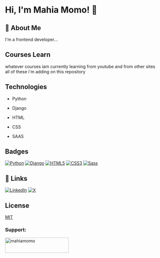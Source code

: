 
# Hi, I'm  Mahia Momo! 👋


## 🚀 About Me
I'm a frontend developer...


## Courses Learn

whatever courses iam currently learning from youtube and from other sites all of these i'm adding on this repository




## Technologies

- Python

- Django

- HTML

- CSS

- SAAS


## Badges

[![Python](https://img.shields.io/badge/Python-3.9-blue.svg)](https://www.python.org/)
[![Django](https://img.shields.io/badge/Django-3.2-blue.svg)](https://www.djangoproject.com/)
[![HTML5](https://img.shields.io/badge/HTML5-red.svg)](https://developer.mozilla.org/en-US/docs/Web/HTML)
[![CSS3](https://img.shields.io/badge/CSS3-blue.svg)](https://developer.mozilla.org/en-US/docs/Web/CSS)
[![Sass](https://img.shields.io/badge/Sass-1.32-pink.svg)](https://sass-lang.com/)

## 🔗 Links
[![LinkedIn](https://img.shields.io/badge/LinkedIn-0A66C2?style=for-the-badge&logo=linkedin&logoColor=white)](https://www.linkedin.com/in/mahiamomo12/)
[![X](https://img.shields.io/badge/X-1DA1F2?style=for-the-badge&logo=twitter&logoColor=white)](https://x.com/mahiamomo?mx=2)

## License

[MIT](https://choosealicense.com/licenses/mit/)

<h3 align="left">Support:</h3>
<p><a href="https://www.buymeacoffee.com/mahiamomo"> <img align="left" src="https://cdn.buymeacoffee.com/buttons/v2/default-yellow.png" height="50" width="210" alt="mahiamomo" /></a></p><br><br>



